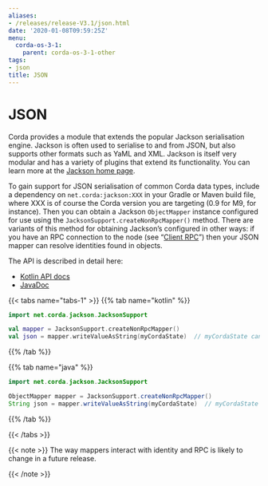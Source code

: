 ```yaml
---
aliases:
- /releases/release-V3.1/json.html
date: '2020-01-08T09:59:25Z'
menu:
  corda-os-3-1:
    parent: corda-os-3-1-other
tags:
- json
title: JSON
---
```





# JSON

Corda provides a module that extends the popular Jackson serialisation engine. Jackson is often used to serialise
to and from JSON, but also supports other formats such as YaML and XML. Jackson is itself very modular and has
a variety of plugins that extend its functionality. You can learn more at the [Jackson home page](https://github.com/FasterXML/jackson).

To gain support for JSON serialisation of common Corda data types, include a dependency on `net.corda:jackson:XXX`
in your Gradle or Maven build file, where XXX is of course the Corda version you are targeting (0.9 for M9, for instance).
Then you can obtain a Jackson `ObjectMapper` instance configured for use using the `JacksonSupport.createNonRpcMapper()`
method. There are variants of this method for obtaining Jackson’s configured in other ways: if you have an RPC
connection to the node (see “[Client RPC](clientrpc.md)”) then your JSON mapper can resolve identities found in objects.

The API is described in detail here:


* [Kotlin API docs](api/kotlin/corda/net.corda.client.jackson/-jackson-support/index.html)
* [JavaDoc](api/javadoc/net/corda/client/jackson/package-summary.html)

{{< tabs name="tabs-1" >}}
{{% tab name="kotlin" %}}
```kotlin
import net.corda.jackson.JacksonSupport

val mapper = JacksonSupport.createNonRpcMapper()
val json = mapper.writeValueAsString(myCordaState)  // myCordaState can be any object.
```
{{% /tab %}}

{{% tab name="java" %}}
```java
import net.corda.jackson.JacksonSupport

ObjectMapper mapper = JacksonSupport.createNonRpcMapper()
String json = mapper.writeValueAsString(myCordaState)  // myCordaState can be any object.
```
{{% /tab %}}

{{< /tabs >}}

{{< note >}}
The way mappers interact with identity and RPC is likely to change in a future release.

{{< /note >}}
